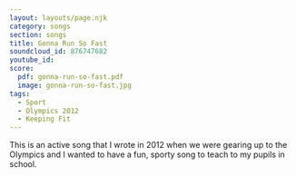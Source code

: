 ```yaml
---
layout: layouts/page.njk
category: songs
section: songs
title: Gonna Run So Fast
soundcloud_id: 876747682
youtube_id: 
score:
  pdf: gonna-run-so-fast.pdf
  image: gonna-run-so-fast.jpg
tags:
  - Sport
  - Olympics 2012
  - Keeping Fit
---
```


This is an active song that I wrote in 2012 when we were gearing up to the Olympics and I wanted to have a fun, sporty song to teach to my pupils in school.
